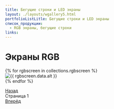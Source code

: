 ```yaml
---
title: Бегущие строки и LED экраны
layout: ./layouts/wgallery5.html
portfolioListLitle: Бегущие строки и LED экраны
список_продукции:
  - RGB экраны, бегущие строки
links:
---
```


<h1 class="main-title" id="1">Экраны RGB
</h1>
<div class="portfolio-works">
<div class="portfolio-works__grid5_1row">
{% for rgbscreen in collections.rgbscreen %}
<div
class="portfolio-works__wrapper"
data-name="{{ rgbscreen.data.name }}"
data-description="{{ rgbscreen.data.description }}"
>
<div class="portfolio-works__img-container">
<img src="{{ rgbscreen.data.img }}" alt="{{ rgbscreen.data.alt }}" class="portfolio-works__img"/>
</div>
</div>
{% endfor %}
</div>
<div class="portfolio-works__description">
<p class="portfolio-works__grid5_1row-description-title"></p>
<p class="portfolio-works__grid5_1row-description-sub"></p>
</div>
</div>
<div class="pagination">
<a href="#1" class="pagination-prev5">Назад</a>
<div class="pagination-page">
Страница <span class="pagination-page-num5">1</span>
</div>
<a href="#1" class="pagination-next5">Вперёд</a>
</div>
